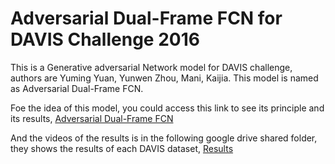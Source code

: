 # Adversarial Dual-Frame FCN for DAVIS Challenge 2016
This is a Generative adversarial Network model for DAVIS challenge, authors are Yuming Yuan, Yunwen Zhou, Mani, Kaijia. This model is named as Adversarial Dual-Frame FCN.

Foe the idea of this model, you could access this link to see its principle and its results, [Adversarial Dual-Frame FCN](https://docs.google.com/presentation/d/1k8rO1-2coHTip0Ce5fQkh9rRY_gotq4ieNQ2QNhHB3M/edit?usp=sharing)

And the videos of the results is in the following google drive shared folder, they shows the results of each DAVIS dataset, [Results](https://drive.google.com/drive/folders/0BwzTAZGR6DHddzhaY0VneVRjdjQ?usp=sharing)
